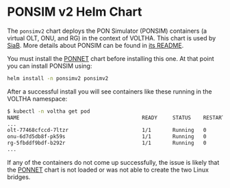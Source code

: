# PONSIM v2 Helm Chart

The `ponsimv2` chart deploys the PON Simulator (PONSIM) containers
(a virtual OLT, ONU, and RG) in the context of VOLTHA.
This chart is used by [SiaB](../profiles/seba/siab.md).
More details about PONSIM can be found in
[its README](https://github.com/opencord/voltha/blob/master/ponsim/v2/README.md).

You must install the [PONNET](ponnet.md) chart before installing this one.
At that point you can install PONSIM using:

```bash
helm install -n ponsimv2 ponsimv2
```

After a successful install you will see containers like these running in the
VOLTHA namespace:

```bash
$ kubectl -n voltha get pod
NAME                                        READY     STATUS    RESTARTS   AGE
...
olt-77468cfccd-7ltzr                        1/1       Running   0          10m
onu-6d7d5db8f-pk59s                         1/1       Running   0          10m
rg-5fbddf9bdf-b292r                         1/1       Running   0          10m
...
```

If any of the containers do not come up successfully, the issue is likely
that the [PONNET](ponnet.md) chart is not loaded or was not able to create
the two Linux bridges.
